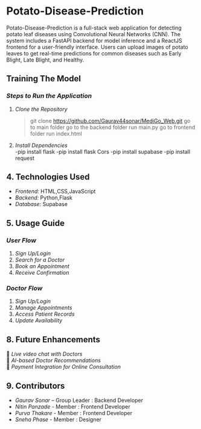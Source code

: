 # Potato-Disease-Prediction
Potato-Disease-Prediction is a full-stack web application for detecting potato leaf diseases using Convolutional Neural Networks (CNN). The system includes a FastAPI backend for model inference and a ReactJS frontend for a user-friendly interface. Users can upload images of potato leaves to get real-time predictions for common diseases such as Early Blight, Late Blight, and Healthy.


## Training The Model

### *Steps to Run the Application*  
1. *Clone the Repository*  
   
   > git clone https://github.com/Gaurav44sonar/MediGo_Web.git
   > go to main folder
   > go to the backend folder
   > run main.py
   > go to frontend folder
   > run index.html
   
   

3. *Install Dependencies*  
   -pip install flask
   -pip install flask Cors
   -pip install supabase
   -pip install request
       
       

       

## 4. Technologies Used  
- *Frontend:* HTML,CSS,JavaScript  
- *Backend:* Python,Flask
- *Database:* Supabase

## 5. Usage Guide  

### *User Flow*  
1. *Sign Up/Login*  
2. *Search for a Doctor*  
3. *Book an Appointment*  
4. *Receive Confirmation*  

### *Doctor Flow*  
1. *Sign Up/Login*  
2. *Manage Appointments*  
3. *Access Patient Records*  
4. *Update Availability*

## 8. Future Enhancements  
🔹 *Live video chat with Doctors*  
🔹 *AI-based Doctor Recommendations*  
🔹 *Payment Integration for Online Consultation*  

## 9. Contributors  
- *Gaurav Sonar* – Group Leader : Backend Developer
- *Nitin Panzade* - Member : Frontend Developer
- *Purva Thakare* - Member : Frontend Developer
- *Sneha Phase* - Member : Designer



